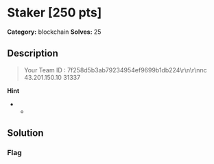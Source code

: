 # Staker [250 pts]

**Category:** blockchain
**Solves:** 25

## Description
>Your Team ID : 7f258d5b3ab79234954ef9699b1db224\r\n\r\nnc 43.201.150.10 31337

**Hint**
* -

## Solution

### Flag

